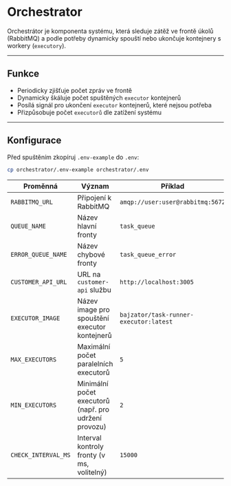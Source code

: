 # Orchestrator

Orchestrátor je komponenta systému, která sleduje zátěž ve frontě úkolů (RabbitMQ) a podle potřeby dynamicky spouští nebo ukončuje kontejnery s workery (`executory`).

---

## Funkce

- Periodicky zjišťuje počet zpráv ve frontě
- Dynamicky škáluje počet spuštěných `executor` kontejnerů
- Posílá signál pro ukončení `executor` kontejnerů, které nejsou potřeba
- Přizpůsobuje počet `executorů` dle zatížení systému

---

## Konfigurace

Před spuštěním zkopíruj `.env-example` do `.env`:

```bash
cp orchestrator/.env-example orchestrator/.env
````
| Proměnná            | Význam                                                   | Příklad                                      |
|---------------------|-----------------------------------------------------------|----------------------------------------------|
| `RABBITMQ_URL`      | Připojení k RabbitMQ                                      | `amqp://user:user@rabbitmq:5672`             |
| `QUEUE_NAME`        | Název hlavní fronty                                       | `task_queue`                                 |
| `ERROR_QUEUE_NAME`  | Název chybové fronty                                      | `task_queue_error`                           |
| `CUSTOMER_API_URL`  | URL na `customer-api` službu                              | `http://localhost:3005`                      |
| `EXECUTOR_IMAGE`    | Název image pro spouštění executor kontejnerů            | `bajzator/task-runner-executor:latest`       |
| `MAX_EXECUTORS`     | Maximální počet paralelních executorů                    | `5`                                          |
| `MIN_EXECUTORS`     | Minimální počet executorů (např. pro udržení provozu)    | `2`                                          |
| `CHECK_INTERVAL_MS` | Interval kontroly fronty (v ms, volitelný)               | `15000`                                      |
